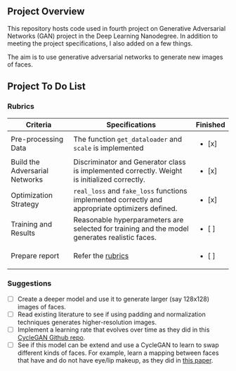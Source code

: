 ## Project Overview

This repository hosts code used in fourth project on Generative Adversarial Networks (GAN) project in the Deep Learning Nanodegree. In addition to meeting the project specifications, I also added on a few things. 

The aim is to use generative adversarial networks to generate new images of faces.

## Project To Do List

### Rubrics
| Criteria                                           | Specifications                                                                                                                                                                                        | Finished |
|----------------------------------------------------|-------------------------------------------------------------------------------------------------------------------------------------------------------------------------------------------------------|----------------|
| Pre-processing Data | The function `get_dataloader` and `scale` is implemented |<ul><li>[x] </li></ul>|
| Build the Adversarial Networks | Discriminator and Generator class is implemented correctly. Weight is initialized correctly. |<ul><li>[x] </li></ul>|
| Optimization Strategy | `real_loss` and `fake_loss` functions implemented correctly and appropriate optimizers defined. |<ul><li>[x] </li></ul>|
| Training and Results | Reasonable hyperparameters are selected for training and the model generates realistic faces. |<ul><li>[ ] </li></ul>|
| Prepare report    | Refer the [rubrics](https://review.udacity.com/#!/rubrics/2261/view)  |<ul><li>[ ] </li></ul>|


### Suggestions
- [ ] Create a deeper model and use it to generate larger (say 128x128) images of faces.
- [ ] Read existing literature to see if using padding and normalization techniques generates higher-resolution images.
- [ ] Implement a learning rate that evolves over time as they did in this [CycleGAN Github repo](https://github.com/junyanz/pytorch-CycleGAN-and-pix2pix).
- [ ] See if this model can be extend and use a CycleGAN to learn to swap different kinds of faces. For example, learn a mapping between faces that have and do not have eye/lip makeup, as they did in [this paper](https://gfx.cs.princeton.edu/pubs/Chang_2018_PAS/Chang-CVPR-2018.pdf).
